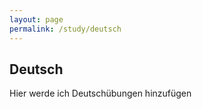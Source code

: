 ```yaml
---
layout: page
permalink: /study/deutsch
---
```


## Deutsch

Hier werde ich Deutschübungen hinzufügen
